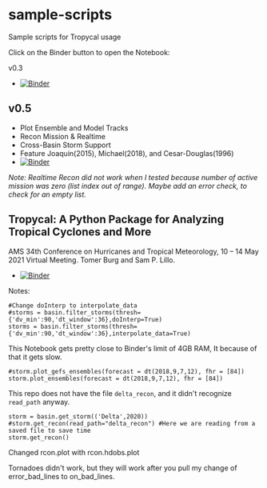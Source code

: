 # sample-scripts
Sample scripts for Tropycal usage

Click on the Binder button to open the Notebook:

v0.3
- [![Binder](https://mybinder.org/badge_logo.svg)](https://mybinder.org/v2/gh/lisaleorelowe/sample-scripts/HEAD?labpath=tropycal_v0.3_sample.ipynb)

## v0.5
- Plot Ensemble and Model Tracks
- Recon Mission & Realtime
- Cross-Basin Storm Support
- Feature Joaquin(2015), Michael(2018), and Cesar-Douglas(1996)
- [![Binder](https://mybinder.org/badge_logo.svg)](https://mybinder.org/v2/gh/lisaleorelowe/sample-scripts/HEAD?labpath=tropycal_v0.5_sample.ipynb)

*Note: Realtime Recon did not work when I tested because number of active mission was zero (list index out of range). Maybe add an error check, to check for an empty list.*


## Tropycal: A Python Package for Analyzing Tropical Cyclones and More
AMS 34th Conference on Hurricanes and Tropical Meteorology, 10 – 14 May 2021 Virtual Meeting. Tomer Burg and Sam P. Lillo.
- [![Binder](https://mybinder.org/badge_logo.svg)](https://mybinder.org/v2/gh/lisaleorelowe/sample-scripts/HEAD?labpath=AMS_Tropical_Talk.ipynb)

Notes:
```
#Change doInterp to interpolate_data
#storms = basin.filter_storms(thresh={'dv_min':90,'dt_window':36},doInterp=True)
storms = basin.filter_storms(thresh={'dv_min':90,'dt_window':36},interpolate_data=True)
```
This Notebook gets pretty close to Binder's limit of 4GB RAM, It because of that it gets slow.


```
#storm.plot_gefs_ensembles(forecast = dt(2018,9,7,12), fhr = [84])
storm.plot_ensembles(forecast = dt(2018,9,7,12), fhr = [84])
```

This repo does not have the file `delta_recon`, and it didn't recognize `read_path` anyway.
```
storm = basin.get_storm(('Delta',2020))
#storm.get_recon(read_path="delta_recon") #Here we are reading from a saved file to save time
storm.get_recon()
```

Changed rcon.plot with rcon.hdobs.plot

Tornadoes didn't work, but they will work after you pull my change of error_bad_lines to on_bad_lines.

